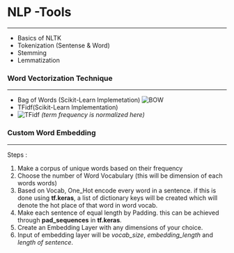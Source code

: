 # NLP -Tools
----

- Basics of NLTK
- Tokenization (Sentense & Word)
- Stemming
- Lemmatization

### Word Vectorization Technique
----
- Bag of Words (Scikit-Learn Implemetation)
![BOW](https://cutt.ly/fkfUH9z)
- TFidf(Scikit-Learn Implementation)
- ![TFidf](https://cutt.ly/lkfUIno)
_(term frequency is normalized here)_

### Custom Word Embedding
----
Steps :
1. Make a corpus of unique words based on their frequency
2. Choose the number of Word Vocabulary (this will be dimension of each words words)
3. Based on Vocab, One_Hot encode every word in a sentence. if this is done using **tf.keras**, a list of dictionary keys will be created which will denote the hot place of that word in word vocab.
4. Make each sentence of equal length by Padding. this can be achieved through **pad_sequences** in **tf.keras**.
5. Create an Embedding Layer with any dimensions of your choice.
6. Input of embedding layer will be _vocab_size_, _embedding_length_ and _length of sentence_.
